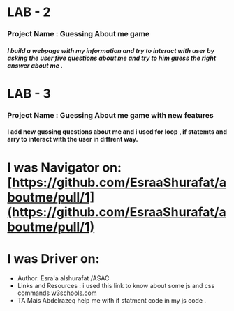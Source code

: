 # LAB - 2
### Project Name : Guessing About me game 
##### I build a webpage with my information and try to interact with user by asking the user five questions about me and try to him guess the right answer about me .


# LAB - 3 
### Project Name : Guessing About me game with new features 
#### I add new gussing questions about me and i used for loop , if statemts and arry to interact with the user in diffrent way.

# I was Navigator on: [https://github.com/EsraaShurafat/aboutme/pull/1](https://github.com/EsraaShurafat/aboutme/pull/1)

# I was Driver on:  

- Author: Esra'a alshurafat /ASAC
- Links and Resources : i used this link to know about some js and css commands [w3schools.com](w3schools.com)
- TA Mais Abdelrazeq help me with if statment code in my js code .
